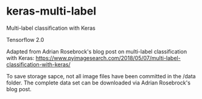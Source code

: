 # keras-multi-label
Multi-label classification with Keras

Tensorflow 2.0

Adapted from Adrian Rosebrock's blog post on multi-label classification with Keras:
https://www.pyimagesearch.com/2018/05/07/multi-label-classification-with-keras/

To save storage sapce, not all image files have been committed in the /data folder. The complete data set can be downloaded via Adrian Rosebrock's blog post.
